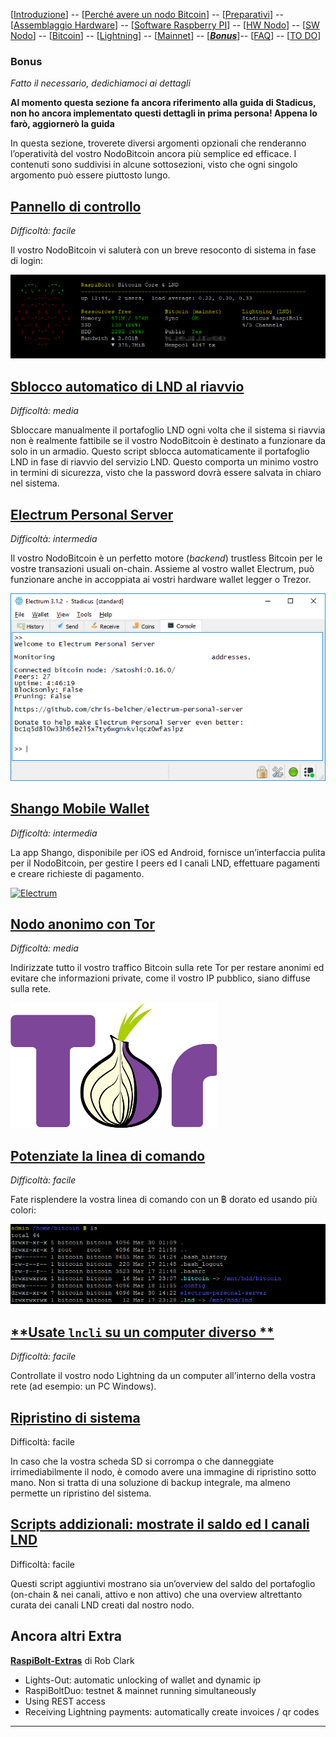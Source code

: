  
[[Introduzione](README.md)] -- [[Perché avere un nodo Bitcoin](01.Perchè_avere_un_nodo_Bitcoin.md)] -- [[Preparativi](02.Preparativi.md)]  -- [[Assemblaggio Hardware](03.Configurazione_iniziale_dell'Hardware.md)] -- [[Software Raspberry PI](04.Configurazione_Iniziale_dell'Hardware_RaspberryPI.md )] -- [[HW Nodo](05.Assemblaggio_Hardware_del_nodo.md)] -- [[SW Nodo](06.Configurazione_RaspberryPi.md)] -- [[Bitcoin](07.Bitcoin.md)] -- [[Lightning](08.Lightning.md)] -- [[Mainnet](09.Mainnet.md)] -- [[***Bonus***](10.Bonus.md)]-- [[FAQ](099.FAQ.md)] -- [[TO DO](999.2do.md)]

### Bonus 


*Fatto il necessario, dedichiamoci ai dettagli*


**Al momento questa sezione fa ancora riferimento alla guida di Stadicus, non ho ancora implementato questi dettagli in prima persona! Appena lo farò, aggiornerò la guida**

In questa sezione, troverete diversi argomenti opzionali che renderanno l’operatività del vostro NodoBitcoin ancora più semplice ed efficace. I contenuti sono suddivisi in alcune sottosezioni, visto che ogni singolo argomento può essere piuttosto lungo.

## [**Pannello di controllo**](https://github.com/Stadicus/guides/blob/master/raspibolt/raspibolt_61_system-overview.md)

*Difficoltà: facile*

Il vostro NodoBitcoin vi saluterà con un breve resoconto di sistema in fase di login:

[![MotD system overview]( https://github.com/Stadicus/guides/blob/master/raspibolt/images/60_status_overview.png)]( https://github.com/Stadicus/guides/blob/master/raspibolt/raspibolt_61_system-overview.md)

## [Sblocco automatico di LND al riavvio]( https://github.com/Stadicus/guides/blob/master/raspibolt/raspibolt_6A_auto-unlock.md)

*Difficoltà: media*

Sbloccare manualmente il portafoglio LND ogni volta che il sistema si riavvia non è realmente fattibile se il vostro NodoBitcoin è destinato a funzionare da solo in un armadio. Questo script sblocca automaticamente il portafoglio LND in fase di riavvio del servizio LND. Questo comporta un minimo vostro in termini di sicurezza, visto che la password dovrà essere salvata in chiaro nel sistema.

 ## [**Electrum Personal Server**]( https://github.com/Stadicus/guides/blob/master/raspibolt/raspibolt_64_electrum.md)

*Difficoltà: intermedia*


Il vostro NodoBitcoin è un perfetto motore (*backend*) trustless Bitcoin per le vostre transazioni usuali on-chain. Assieme al vostro wallet Electrum, può funzionare anche in accoppiata ai vostri hardware wallet legger o Trezor.

[![Electrum]( https://github.com/Stadicus/guides/blob/master/raspibolt/images/60_eps_electrumwallet.png)]( https://github.com/Stadicus/guides/blob/master/raspibolt/raspibolt_64_electrum.md)

## [**Shango Mobile Wallet**]( https://github.com/Stadicus/guides/blob/master/raspibolt/raspibolt_68_shango.md)

*Difficoltà: intermedia*

La app Shango, disponibile per iOS ed Android, fornisce un’interfaccia pulita per il NodoBitcoin, per gestire I peers ed I canali LND, effettuare pagamenti e creare richieste di pagamento. 

[![Electrum]( https://github.com/Stadicus/guides/blob/master/raspibolt/images/60_shango.png)]( https://github.com/Stadicus/guides/blob/master/raspibolt/raspibolt_68_shango.md)

## [**Nodo anonimo con Tor**]( https://github.com/Stadicus/guides/blob/master/raspibolt/raspibolt_69_tor.md)

*Difficoltà: media*

Indirizzate tutto il vostro traffico Bitcoin sulla rete Tor per restare anonimi ed evitare che informazioni private, come il vostro IP pubblico, siano diffuse sulla rete.

[![Tor]( https://github.com/Stadicus/guides/blob/master/raspibolt/images/69_tor.png)]( https://github.com/Stadicus/guides/blob/master/raspibolt/raspibolt_69_tor.md)

## [**Potenziate la linea di comando**]( https://github.com/Stadicus/guides/blob/master/raspibolt/raspibolt_62_commandline.md)

*Difficoltà: facile*

Fate risplendere la vostra linea di comando con un ฿ dorato ed usando più colori:

[![Prompt potenziato]( https://github.com/Stadicus/guides/blob/master/raspibolt/images/60_pimp_prompt_result.png)](raspibolt_62_commandline.md)

## [**Usate `lncli` su un computer diverso **]( https://github.com/Stadicus/guides/blob/master/raspibolt/raspibolt_66_remote_lncli.md)

*Difficoltà: facile*

Controllate il vostro nodo Lightning da un computer all’interno della vostra rete (ad esempio: un PC Windows).

## [**Ripristino di sistema**]( https://github.com/Stadicus/guides/blob/master/raspibolt/raspibolt_65_system-recovery.md)

Difficoltà: facile

In caso che la vostra scheda SD si corrompa o che danneggiate irrimediabilmente il nodo, è comodo avere una immagine di ripristino sotto mano. Non si tratta di una soluzione di backup integrale, ma almeno permette un ripristino del sistema. 

## [Scripts addizionali: mostrate il saldo ed I canali LND]( https://github.com/Stadicus/guides/blob/master/raspibolt/raspibolt_67_additional-scripts.md)

Difficoltà: facile

Questi script aggiuntivi mostrano sia un’overview del saldo del portafoglio (on-chain & nei canali, attivo e non attivo) che una overview altrettanto curata dei canali LND creati dal nostro nodo.

## Ancora altri Extra

**[RaspiBolt-Extras](https://github.com/robclark56/RaspiBolt-Extras/blob/master/README.md)** di Rob Clark
* Lights-Out: automatic unlocking of wallet and dynamic ip
* RaspiBoltDuo: testnet & mainnet running simultaneously
* Using REST access
* Receiving Lightning payments: automatically create invoices / qr codes

------

